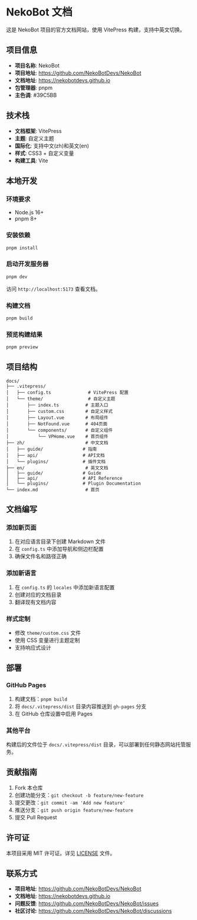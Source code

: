 # NekoBot 文档

这是 NekoBot 项目的官方文档网站，使用 VitePress 构建，支持中英文切换。

## 项目信息

- **项目名称**: NekoBot
- **项目地址**: https://github.com/NekoBotDevs/NekoBot
- **文档地址**: https://nekobotdevs.github.io
- **包管理器**: pnpm
- **主色调**: #39C5BB

## 技术栈

- **文档框架**: VitePress
- **主题**: 自定义主题
- **国际化**: 支持中文(zh)和英文(en)
- **样式**: CSS3 + 自定义变量
- **构建工具**: Vite

## 本地开发

### 环境要求

- Node.js 16+
- pnpm 8+

### 安装依赖

```bash
pnpm install
```

### 启动开发服务器

```bash
pnpm dev
```

访问 `http://localhost:5173` 查看文档。

### 构建文档

```bash
pnpm build
```

### 预览构建结果

```bash
pnpm preview
```

## 项目结构

```
docs/
├── .vitepress/
│   ├── config.ts              # VitePress 配置
│   └── theme/                 # 自定义主题
│       ├── index.ts          # 主题入口
│       ├── custom.css        # 自定义样式
│       ├── Layout.vue        # 布局组件
│       ├── NotFound.vue      # 404页面
│       └── components/       # 自定义组件
│           └── VPHome.vue    # 首页组件
├── zh/                       # 中文文档
│   ├── guide/               # 指南
│   ├── api/                 # API文档
│   └── plugins/             # 插件文档
├── en/                       # 英文文档
│   ├── guide/               # Guide
│   ├── api/                 # API Reference
│   └── plugins/             # Plugin Documentation
└── index.md                  # 首页
```

## 文档编写

### 添加新页面

1. 在对应语言目录下创建 Markdown 文件
2. 在 `config.ts` 中添加导航和侧边栏配置
3. 确保文件名和路径正确

### 添加新语言

1. 在 `config.ts` 的 `locales` 中添加新语言配置
2. 创建对应的文档目录
3. 翻译现有文档内容

### 样式定制

- 修改 `theme/custom.css` 文件
- 使用 CSS 变量进行主题定制
- 支持响应式设计

## 部署

### GitHub Pages

1. 构建文档：`pnpm build`
2. 将 `docs/.vitepress/dist` 目录内容推送到 `gh-pages` 分支
3. 在 GitHub 仓库设置中启用 Pages

### 其他平台

构建后的文件位于 `docs/.vitepress/dist` 目录，可以部署到任何静态网站托管服务。

## 贡献指南

1. Fork 本仓库
2. 创建功能分支：`git checkout -b feature/new-feature`
3. 提交更改：`git commit -am 'Add new feature'`
4. 推送分支：`git push origin feature/new-feature`
5. 提交 Pull Request

## 许可证

本项目采用 MIT 许可证。详见 [LICENSE](LICENSE) 文件。

## 联系方式

- **项目地址**: https://github.com/NekoBotDevs/NekoBot
- **文档地址**: https://nekobotdevs.github.io
- **问题反馈**: https://github.com/NekoBotDevs/NekoBot/issues
- **社区讨论**: https://github.com/NekoBotDevs/NekoBot/discussions

